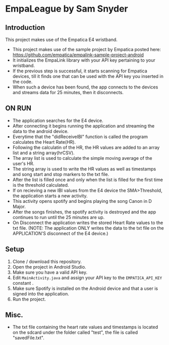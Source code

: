 # EmpaLeague by Sam Snyder

## Introduction

This project makes use of the Empatica E4 wristband.

- This project makes use of the sample project by Empatica posted here:
 https://github.com/empatica/empalink-sample-project-android
- It initializes the EmpaLink library with your API key pertaining to your wristband.
- If the previous step is successful, it starts scanning for Empatica devices, till it finds one that can be used with 
    the API key you inserted in the code.
- When such a device has been found, the app connects to the devices and streams data for 25 minutes, then it disconnects.

## ON RUN
- The application searches for the E4 device.
- After connecting it begins running the application and streaming the data to the android device.
- Everytime that the "didReceiveIBI" function is called the program calculates the Heart Rate(HR).
- Following the calculatin of the HR, the HR values are added to an array list and a string array(hrCSV).
- The array list is used to calculate the simple moving average of the user's HR.
- The string array is used to write the HR values as well as timestamps and song start and stop markers to the txt file.
- After the list is filled once and only when the list is filled for the first time is the threshold calculated.
- If on recieving a new IBI values from the E4 device the SMA>Threshold, the application starts a new activity.
- This activity opens spotify and begins playing the song Canon in D Major.
- After the songs finishes, the spotify activity is destroyed and the app continues to run until the 25 minutes are up.
- On Disconnect the application writes the stored Heart Rate values to the txt file. (NOTE: The application ONLY writes the 
    data to the txt file on the APPLICATION'S disconnect of the E4 device.)

## Setup

1. Clone / download this repository.
2. Open the project in Android Studio.
3. Make sure you have a valid API key. 
4. Edit `MainActivity.java` and assign your API key to the `EMPATICA_API_KEY` constant .
5. Make sure Spotify is installed on the Android device and that a user is signed into the application.
6. Run the project.

## Misc.
- The txt file containing the heart rate values and timestamps is located on the sdcard under the folder 
called "test", the file is called "savedFile.txt". 

